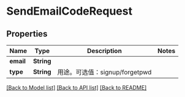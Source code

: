 # SendEmailCodeRequest

## Properties
Name | Type | Description | Notes
------------ | ------------- | ------------- | -------------
**email** | **String** |  | 
**type** | **String** | 用途。可选值：signup/forgetpwd | 

[[Back to Model list]](../README.md#documentation-for-models) [[Back to API list]](../README.md#documentation-for-api-endpoints) [[Back to README]](../README.md)


